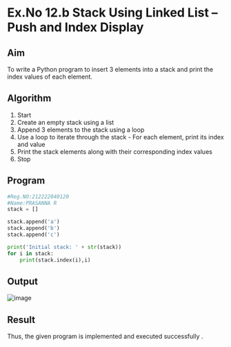 # Ex.No 12.b Stack Using Linked List – Push and Index Display

## Aim
To write a Python program to insert 3 elements into a stack and print the index values of each element.

## Algorithm

1.  Start
2.  Create an empty stack using a list
3.  Append 3 elements to the stack using a loop
4.  Use a loop to iterate through the stack
        - For each element, print its index and value
5.  Print the stack elements along with their corresponding index values
6.  Stop
## Program

```python
#Reg.NO:212222040120
#Name:PRASANNA R
stack = []

stack.append('a')
stack.append('b')
stack.append('c')

print('Initial stack: ' + str(stack))
for i in stack:
    print(stack.index(i),i)


```

## Output
![image](https://github.com/user-attachments/assets/45b78508-07ff-4efd-aaa3-02212ab63114)


## Result
Thus, the given program is implemented and executed successfully .
